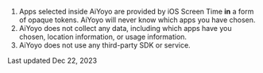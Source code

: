 1. Apps selected inside AiYoyo are provided by iOS Screen Time **in** a form of opaque tokens. AiYoyo will never know which apps you have chosen.
2. AiYoyo does not collect any data, including which apps have you chosen, location information, or usage information.
3. AiYoyo does not use any third-party SDK or service.

Last updated Dec 22, 2023
